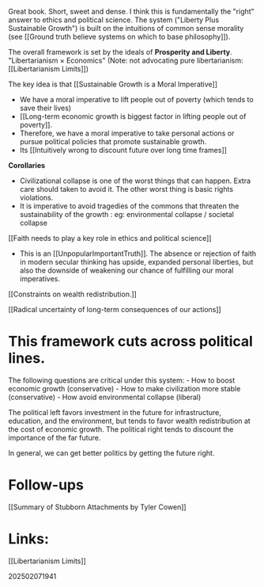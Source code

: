 Great book. Short, sweet and dense.  I think this is fundamentally the "right" answer to ethics and political science.  The system ("Liberty Plus Sustainable Growth") is built on the intuitions of common sense morality (see [[Ground truth believe systems on which to base philosophy]]).

The overall framework is set by the ideals of **Prosperity and Liberty**. "Libertarianism × Economics" (Note: not advocating pure libertarianism:  [[Libertarianism Limits]])

The key idea is that [[Sustainable Growth is a Moral Imperative]] 
- We have a moral imperative to lift people out of poverty (which tends to save their lives)
- [[Long-term economic growth is biggest factor in lifting people out of poverty]]. 
- Therefore, we have a moral imperative to take personal actions or pursue political policies that promote sustainable growth.
- Its [[Intuitively wrong to discount future over long time frames]] 

**Corollaries**
- Civilizational collapse is one of the worst things that can happen.  Extra care should taken to avoid it. The other worst thing is basic rights violations.
- It is imperative to avoid tragedies of the commons that threaten the sustainability of the growth : eg: environmental collapse / societal collapse


[[Faith needs to play a key role in ethics and political science]] 
- This is an [[UnpopularImportantTruth]]. The absence or rejection of faith in modern secular thinking has upside, expanded personal liberties, but also the downside of weakening our chance of fulfilling our moral imperatives. 

[[Constraints on wealth redistribution.]]

[[Radical uncertainty of long-term consequences of our actions]]


# This framework cuts across political lines. 
The following questions are critical under this system:
	- How to boost economic growth (conservative)
	- How to make civilization more stable (conservative)
	- How avoid environmental collapse (liberal)

The political left favors investment in the future for infrastructure, education, and the environment, but tends to favor wealth redistribution at the cost of economic growth. The political right tends to discount the importance of the far future. 

In general, we can get better politics by getting the future right.




# Follow-ups
[[Summary of Stubborn Attachments by Tyler Cowen]]

# Links: 
[[Libertarianism Limits]]


202502071941
